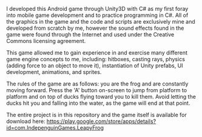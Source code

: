 I developed this Android game through Unity3D with C# as my first foray into mobile game development and to practice programming in C#. All of the graphics in the game and the code and scripts are exclusively mine and developed from scratch by me, however the sound effects found in the game were found through the Internet and used under the Creative Commons licensing agreement.

This game allowed me to gain experience in and exercise many different game engine concepts to me, including: hitboxes, casting rays, physics (adding force to an object to move it), instantiation of Unity prefabs, UI development, animations, and sprites.

The rules of the game are as follows: you are the frog and are constantly moving forward. Press the 'A' button on-screen to jump from platform to platform and on top of ducks flying toward you to kill them. Avoid letting the ducks hit you and falling into the water, as the game will end at that point.

The entire project is in this repository and the game itself is available for download here: https://play.google.com/store/apps/details?id=com.IndepenguinGames.LeapyFrog
